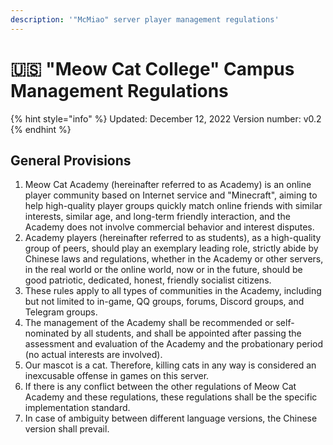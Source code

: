 ```yaml
---
description: '"McMiao" server player management regulations'
---
```


# 🇺🇸 "Meow Cat College" Campus Management Regulations

{% hint style="info" %}
Updated: December 12, 2022 Version number: v0.2
{% endhint %}

## General Provisions

1. Meow Cat Academy (hereinafter referred to as Academy) is an online player community based on Internet service and "Minecraft", aiming to help high-quality player groups quickly match online friends with similar interests, similar age, and long-term friendly interaction, and the Academy does not involve commercial behavior and interest disputes.
2. Academy players (hereinafter referred to as students), as a high-quality group of peers, should play an exemplary leading role, strictly abide by Chinese laws and regulations, whether in the Academy or other servers, in the real world or the online world, now or in the future, should be good patriotic, dedicated, honest, friendly socialist citizens.
3. These rules apply to all types of communities in the Academy, including but not limited to in-game, QQ groups, forums, Discord groups, and Telegram groups.
4. The management of the Academy shall be recommended or self-nominated by all students, and shall be appointed after passing the assessment and evaluation of the Academy and the probationary period (no actual interests are involved).
5. Our mascot is a cat. Therefore, killing cats in any way is considered an inexcusable offense in games on this server.
6. If there is any conflict between the other regulations of Meow Cat Academy and these regulations, these regulations shall be the specific implementation standard.
7. In case of ambiguity between different language versions, the Chinese version shall prevail.
